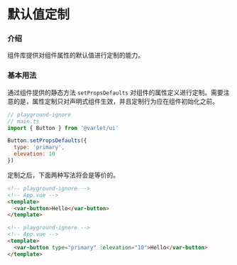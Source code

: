 # 默认值定制

### 介绍

组件库提供对组件属性的默认值进行定制的能力。

### 基本用法

通过组件提供的静态方法 `setPropsDefaults` 对组件的属性定义进行定制。需要注意的是，属性定制只对声明式组件生效，并且定制行为应在组件初始化之前。

```js
// playground-ignore
// main.ts
import { Button } from '@varlet/ui'

Button.setPropsDefaults({
  type: 'primary',
  elevation: 10
})
```

定制之后，下面两种写法将会是等价的。

```html
<!-- playground-ignore -->
<!-- App.vue -->
<template>
  <var-button>Hello</var-button>
</template>
```

```html
<!-- playground-ignore -->
<!-- App.vue -->
<template>
  <var-button type="primary" :elevation="10">Hello</var-button>
</template>
```